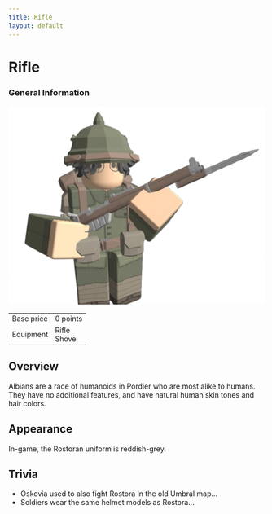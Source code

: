 ```yaml
---
title: Rifle
layout: default
---
```


<div class="main-content">
  <h1>Rifle</h1>

  <div class="infobox">
    <h3>General Information</h3>
    <img src="/images/classes/oskovian-rifle.png" alt="Oskovian Rifleman" />
    <table>
      <tr>
        <td>Base price</td>
        <td>0 points</td>
      </tr>
      <tr>
        <td>Equipment</td>
        <td>Rifle<br />Shovel</td>
      </tr>
    </table>
  </div>

  <div class="section">
    <h2>Overview</h2>
    <p>
      Albians are a race of humanoids in Pordier who are most alike to humans. They have no
      additional features, and have natural human skin tones and hair colors.
    </p>
  </div>

  <div class="section">
    <h2>Appearance</h2>
    <p>In-game, the Rostoran uniform is reddish-grey.</p>
  </div>

  <div class="section">
    <h2>Trivia</h2>
    <ul>
      <li>Oskovia used to also fight Rostora in the old Umbral map...</li>
      <li>Soldiers wear the same helmet models as Rostora...</li>
    </ul>
  </div>
</div>
